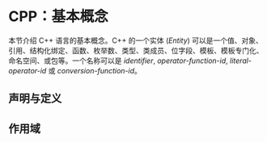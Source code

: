 # CPP：基本概念

本节介绍 C++ 语言的基本概念。C++ 的一个实体 (*Entity*) 可以是一个值、对象、引用、结构化绑定、函数、枚举数、类型、类成员、位字段、模板、模板专门化、命名空间、或包等。一个名称可以是 *identifier*, *operator-function-id*, *literal-operator-id* 或 *conversion-function-id*。


 
## 声明与定义




## 作用域

## 